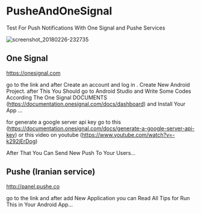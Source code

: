 # PusheAndOneSignal
Test For Push Notifications With One Signal and Pushe Services


![screenshot_20180226-232735](https://user-images.githubusercontent.com/26750131/36692502-371772ac-1b06-11e8-8efd-771f200e0ca1.png)


## One Signal 

https://onesignal.com

go to the link and after Create an account and log in . Create New Android Project.
after This You Should go to Android Studio and Write Some Codes 
According The One Signal 
DOCUMENTS (https://documentation.onesignal.com/docs/dashboard) and Install Your App ...

for generate a google server api key go to this (https://documentation.onesignal.com/docs/generate-a-google-server-api-key) or
this video on youtube (https://www.youtube.com/watch?v=-k292jErDog)

 After That You Can Send New Push To Your Users...
 
 
 ## Pushe (Iranian service) 
 
 http://panel.pushe.co
 
 go to the link and after add New Application you can Read All Tips for Run This in Your Android App...
 
